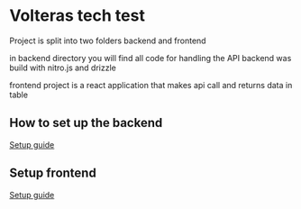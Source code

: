 # Volteras tech test

Project is split into two folders backend and frontend

in backend directory you will find all code for handling the API
backend was build with nitro.js and drizzle

frontend project is a react application that makes api call and returns data in table

## How to set up the backend

[Setup guide](backend/README.md/)

## Setup frontend

[Setup guide](frontend/README.md/)